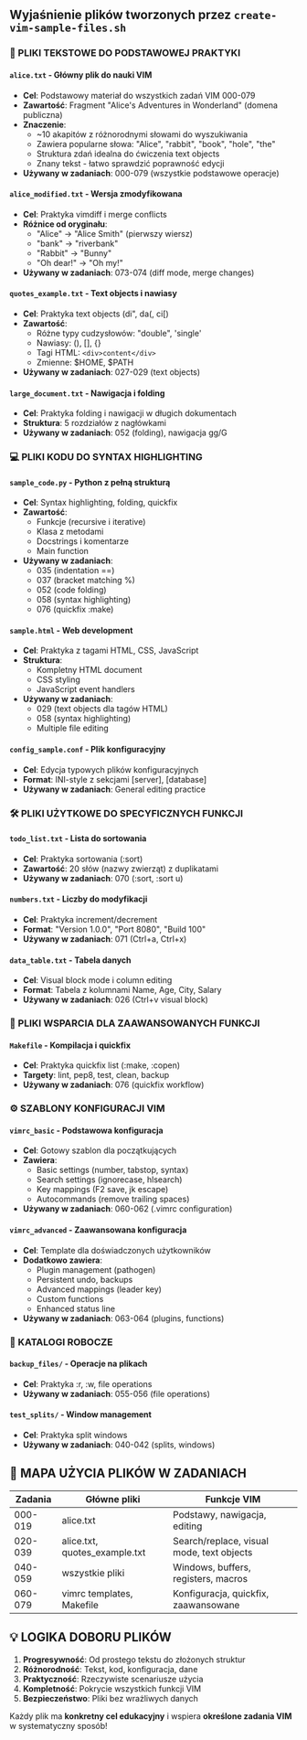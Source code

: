 ## **Wyjaśnienie plików tworzonych przez `create-vim-sample-files.sh`**

### **📖 PLIKI TEKSTOWE DO PODSTAWOWEJ PRAKTYKI**

#### **`alice.txt`** - Główny plik do nauki VIM
- **Cel**: Podstawowy materiał do wszystkich zadań VIM 000-079
- **Zawartość**: Fragment "Alice's Adventures in Wonderland" (domena publiczna)
- **Znaczenie**: 
  - ~10 akapitów z różnorodnymi słowami do wyszukiwania
  - Zawiera popularne słowa: "Alice", "rabbit", "book", "hole", "the"
  - Struktura zdań idealna do ćwiczenia text objects
  - Znany tekst - łatwo sprawdzić poprawność edycji
- **Używany w zadaniach**: 000-079 (wszystkie podstawowe operacje)

#### **`alice_modified.txt`** - Wersja zmodyfikowana
- **Cel**: Praktyka vimdiff i merge conflicts
- **Różnice od oryginału**:
  - "Alice" → "Alice Smith" (pierwszy wiersz)
  - "bank" → "riverbank" 
  - "Rabbit" → "Bunny"
  - "Oh dear!" → "Oh my!"
- **Używany w zadaniach**: 073-074 (diff mode, merge changes)

#### **`quotes_example.txt`** - Text objects i nawiasy
- **Cel**: Praktyka text objects (di", da(, ci[)
- **Zawartość**: 
  - Różne typy cudzysłowów: "double", 'single'
  - Nawiasy: (), [], {}
  - Tagi HTML: `<div>content</div>`
  - Zmienne: $HOME, $PATH
- **Używany w zadaniach**: 027-029 (text objects)

#### **`large_document.txt`** - Nawigacja i folding
- **Cel**: Praktyka folding i nawigacji w długich dokumentach
- **Struktura**: 5 rozdziałów z nagłówkami
- **Używany w zadaniach**: 052 (folding), nawigacja gg/G

### **💻 PLIKI KODU DO SYNTAX HIGHLIGHTING**

#### **`sample_code.py`** - Python z pełną strukturą
- **Cel**: Syntax highlighting, folding, quickfix
- **Zawartość**:
  - Funkcje (recursive i iterative)
  - Klasa z metodami
  - Docstrings i komentarze
  - Main function
- **Używany w zadaniach**: 
  - 035 (indentation ==)
  - 037 (bracket matching %)
  - 052 (code folding)
  - 058 (syntax highlighting)
  - 076 (quickfix :make)

#### **`sample.html`** - Web development
- **Cel**: Praktyka z tagami HTML, CSS, JavaScript
- **Struktura**:
  - Kompletny HTML document
  - CSS styling
  - JavaScript event handlers
- **Używany w zadaniach**: 
  - 029 (text objects dla tagów HTML)
  - 058 (syntax highlighting)
  - Multiple file editing

#### **`config_sample.conf`** - Plik konfiguracyjny
- **Cel**: Edycja typowych plików konfiguracyjnych
- **Format**: INI-style z sekcjami [server], [database]
- **Używany w zadaniach**: General editing practice

### **🛠️ PLIKI UŻYTKOWE DO SPECYFICZNYCH FUNKCJI**

#### **`todo_list.txt`** - Lista do sortowania
- **Cel**: Praktyka sortowania (:sort)
- **Zawartość**: 20 słów (nazwy zwierząt) z duplikatami
- **Używany w zadaniach**: 070 (:sort, :sort u)

#### **`numbers.txt`** - Liczby do modyfikacji
- **Cel**: Praktyka increment/decrement
- **Format**: "Version 1.0.0", "Port 8080", "Build 100"
- **Używany w zadaniach**: 071 (Ctrl+a, Ctrl+x)

#### **`data_table.txt`** - Tabela danych
- **Cel**: Visual block mode i column editing
- **Format**: Tabela z kolumnami Name, Age, City, Salary
- **Używany w zadaniach**: 026 (Ctrl+v visual block)

### **🔧 PLIKI WSPARCIA DLA ZAAWANSOWANYCH FUNKCJI**

#### **`Makefile`** - Kompilacja i quickfix
- **Cel**: Praktyka quickfix list (:make, :copen)
- **Targety**: lint, pep8, test, clean, backup
- **Używany w zadaniach**: 076 (quickfix workflow)

### **⚙️ SZABLONY KONFIGURACJI VIM**

#### **`vimrc_basic`** - Podstawowa konfiguracja
- **Cel**: Gotowy szablon dla początkujących
- **Zawiera**:
  - Basic settings (number, tabstop, syntax)
  - Search settings (ignorecase, hlsearch)
  - Key mappings (F2 save, jk escape)
  - Autocommands (remove trailing spaces)
- **Używany w zadaniach**: 060-062 (.vimrc configuration)

#### **`vimrc_advanced`** - Zaawansowana konfiguracja
- **Cel**: Template dla doświadczonych użytkowników
- **Dodatkowo zawiera**:
  - Plugin management (pathogen)
  - Persistent undo, backups
  - Advanced mappings (leader key)
  - Custom functions
  - Enhanced status line
- **Używany w zadaniach**: 063-064 (plugins, functions)

### **📁 KATALOGI ROBOCZE**

#### **`backup_files/`** - Operacje na plikach
- **Cel**: Praktyka :r, :w, file operations
- **Używany w zadaniach**: 055-056 (file operations)

#### **`test_splits/`** - Window management
- **Cel**: Praktyka split windows
- **Używany w zadaniach**: 040-042 (splits, windows)

## **🎯 MAPA UŻYCIA PLIKÓW W ZADANIACH**

| Zadania | Główne pliki | Funkcje VIM |
|---------|--------------|-------------|
| 000-019 | alice.txt | Podstawy, nawigacja, editing |
| 020-039 | alice.txt, quotes_example.txt | Search/replace, visual mode, text objects |
| 040-059 | wszystkie pliki | Windows, buffers, registers, macros |
| 060-079 | vimrc templates, Makefile | Konfiguracja, quickfix, zaawansowane |

## **💡 LOGIKA DOBORU PLIKÓW**

1. **Progresywność**: Od prostego tekstu do złożonych struktur
2. **Różnorodność**: Tekst, kod, konfiguracja, dane
3. **Praktyczność**: Rzeczywiste scenariusze użycia
4. **Kompletność**: Pokrycie wszystkich funkcji VIM
5. **Bezpieczeństwo**: Pliki bez wrażliwych danych

Każdy plik ma **konkretny cel edukacyjny** i wspiera **określone zadania VIM** w systematyczny sposób!
